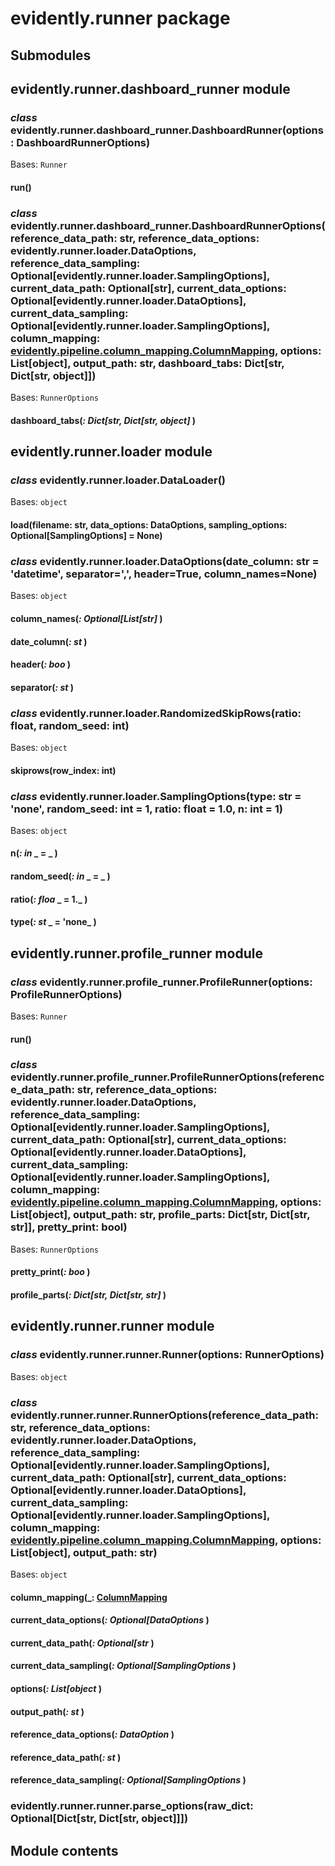 # evidently.runner package

## Submodules

## evidently.runner.dashboard_runner module


### _class_ evidently.runner.dashboard_runner.DashboardRunner(options: DashboardRunnerOptions)
Bases: `Runner`


#### run()

### _class_ evidently.runner.dashboard_runner.DashboardRunnerOptions(reference_data_path: str, reference_data_options: evidently.runner.loader.DataOptions, reference_data_sampling: Optional[evidently.runner.loader.SamplingOptions], current_data_path: Optional[str], current_data_options: Optional[evidently.runner.loader.DataOptions], current_data_sampling: Optional[evidently.runner.loader.SamplingOptions], column_mapping: [evidently.pipeline.column_mapping.ColumnMapping](evidently.pipeline.md#evidently.pipeline.column_mapping.ColumnMapping), options: List[object], output_path: str, dashboard_tabs: Dict[str, Dict[str, object]])
Bases: `RunnerOptions`


#### dashboard_tabs(_: Dict[str, Dict[str, object]_ )
## evidently.runner.loader module


### _class_ evidently.runner.loader.DataLoader()
Bases: `object`


#### load(filename: str, data_options: DataOptions, sampling_options: Optional[SamplingOptions] = None)

### _class_ evidently.runner.loader.DataOptions(date_column: str = 'datetime', separator=',', header=True, column_names=None)
Bases: `object`


#### column_names(_: Optional[List[str]_ )

#### date_column(_: st_ )

#### header(_: boo_ )

#### separator(_: st_ )

### _class_ evidently.runner.loader.RandomizedSkipRows(ratio: float, random_seed: int)
Bases: `object`


#### skiprows(row_index: int)

### _class_ evidently.runner.loader.SamplingOptions(type: str = 'none', random_seed: int = 1, ratio: float = 1.0, n: int = 1)
Bases: `object`


#### n(_: in_ _ = _ )

#### random_seed(_: in_ _ = _ )

#### ratio(_: floa_ _ = 1._ )

#### type(_: st_ _ = 'none_ )
## evidently.runner.profile_runner module


### _class_ evidently.runner.profile_runner.ProfileRunner(options: ProfileRunnerOptions)
Bases: `Runner`


#### run()

### _class_ evidently.runner.profile_runner.ProfileRunnerOptions(reference_data_path: str, reference_data_options: evidently.runner.loader.DataOptions, reference_data_sampling: Optional[evidently.runner.loader.SamplingOptions], current_data_path: Optional[str], current_data_options: Optional[evidently.runner.loader.DataOptions], current_data_sampling: Optional[evidently.runner.loader.SamplingOptions], column_mapping: [evidently.pipeline.column_mapping.ColumnMapping](evidently.pipeline.md#evidently.pipeline.column_mapping.ColumnMapping), options: List[object], output_path: str, profile_parts: Dict[str, Dict[str, str]], pretty_print: bool)
Bases: `RunnerOptions`


#### pretty_print(_: boo_ )

#### profile_parts(_: Dict[str, Dict[str, str]_ )
## evidently.runner.runner module


### _class_ evidently.runner.runner.Runner(options: RunnerOptions)
Bases: `object`


### _class_ evidently.runner.runner.RunnerOptions(reference_data_path: str, reference_data_options: evidently.runner.loader.DataOptions, reference_data_sampling: Optional[evidently.runner.loader.SamplingOptions], current_data_path: Optional[str], current_data_options: Optional[evidently.runner.loader.DataOptions], current_data_sampling: Optional[evidently.runner.loader.SamplingOptions], column_mapping: [evidently.pipeline.column_mapping.ColumnMapping](evidently.pipeline.md#evidently.pipeline.column_mapping.ColumnMapping), options: List[object], output_path: str)
Bases: `object`


#### column_mapping(_: [ColumnMapping](evidently.pipeline.md#evidently.pipeline.column_mapping.ColumnMapping_ )

#### current_data_options(_: Optional[DataOptions_ )

#### current_data_path(_: Optional[str_ )

#### current_data_sampling(_: Optional[SamplingOptions_ )

#### options(_: List[object_ )

#### output_path(_: st_ )

#### reference_data_options(_: DataOption_ )

#### reference_data_path(_: st_ )

#### reference_data_sampling(_: Optional[SamplingOptions_ )

### evidently.runner.runner.parse_options(raw_dict: Optional[Dict[str, Dict[str, object]]])
## Module contents
